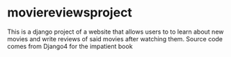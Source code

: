 # moviereviewsproject
This is a django project of a website that allows users to to learn about new movies and write reviews of said movies after watching them. 
Source code comes from Django4 for the impatient book

